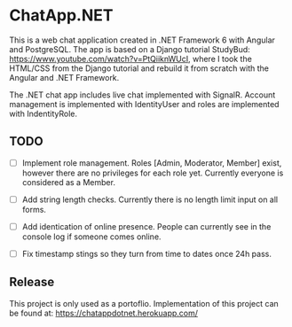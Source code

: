 # ChatApp.NET
This is a web chat application created in .NET Framework 6 with Angular and PostgreSQL. The app is based on a Django tutorial StudyBud:
https://www.youtube.com/watch?v=PtQiiknWUcI, where I took the HTML/CSS from the Django tutorial and rebuild it from scratch with the Angular and .NET Framework. 


The .NET chat app includes live chat implemented with SignalR.
Account management is implemented with IdentityUser and roles are implemented with IndentityRole.

## TODO
- [ ] Implement role management. Roles [Admin, Moderator, Member] exist, however there are no privileges for each role yet. Currently everyone is considered as a Member.
- [ ] Add string length checks. Currently there is no length limit input on all forms.
- [ ] Add identication of online presence. People can currently see in the console log if someone comes online.
- [ ] Fix timestamp stings so they turn from time to dates once 24h pass.


## Release
This project is only used as a portoflio.
Implementation of this project can be found at: 
https://chatappdotnet.herokuapp.com/
